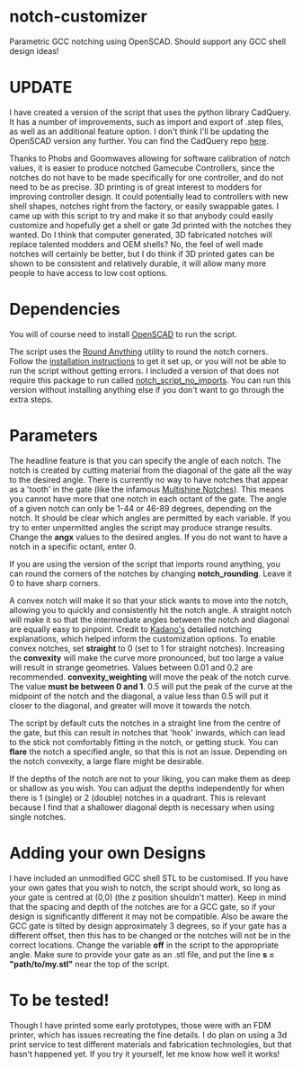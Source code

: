 # notch-customizer
Parametric GCC notching using OpenSCAD. Should support any GCC shell design ideas!

# UPDATE
I have created a version of the script that uses the python library CadQuery. It has a number of improvements, such as import and export of .step files, as well as an additional feature option. I don't think I'll be updating the OpenSCAD version any further. You can find the CadQuery repo [here](https://github.com/SeamusIngram/notch-customizer-cq).

Thanks to Phobs and Goomwaves allowing for software calibration of notch values, it is easier to produce notched Gamecube Controllers, since the notches do not have to be made specifically for one controller, and do not need to be as precise. 3D printing is of great interest to modders for improving controller design. It could potentially lead to controllers with new shell shapes, notches right from the factory, or easily swappable gates. I came up with this script to try and make it so that anybody could easily customize and hopefully get a shell or gate 3d printed with the notches they wanted. Do I think that computer generated, 3D fabricated notches will replace talented modders and OEM shells? No, the feel of well made notches will certainly be better, but I do think if 3D printed gates can be shown to be consistent and relatively durable, it will allow many more people to have access to low cost options.

# Dependencies
You will of course need to install [OpenSCAD](https://openscad.org/downloads.html) to run the script.

The script uses the [Round Anything](https://github.com/Irev-Dev/Round-Anything) utility to round the notch corners. Follow the [installation instructions](https://github.com/Irev-Dev/Round-Anything/discussions/21) to get it set up, or you will not be able to run the script without getting errors. I included a version of that does not require this package to run called [notch_script_no_imports](https://github.com/SeamusIngram/notch-customizer/blob/main/notch_script_no_imports.scad). You can run this version without installing anything else if you don't want to go through the extra steps.

# Parameters
The headline feature is that you can specify the angle of each notch. The notch is created by cutting material from the diagonal of the gate all the way to the desired angle. There is currently no way to have notches that appear as a 'tooth' in the gate (like the infamous [Multishine Notches](https://multishine.tech/collections/wp-content/uploads/2022/01/full-notches-smash-ultimate-gamecube.png)). This means you cannot have more that one notch in each octant of the gate. The angle of a given notch can only be 1-44 or 46-89 degrees, depending on the notch. It should be clear which angles are permitted by each variable. If you try to enter unpermitted angles the script may produce strange results. Change the **angx** values to the desired angles. If you do not want to have a notch in a specific octant, enter 0.

If you are using the version of the script that imports round anything, you can round the corners of the notches by changing **notch_rounding**. Leave it 0 to have sharp corners.

A convex notch will make it so that your stick wants to move into the notch, allowing you to quickly and consistently hit the notch angle. A straight notch will make it so that the intermediate angles between the notch and diagonal are equally easy to pinpoint. Credit to [Kadano's](http://kadano.net/SSBM/GCC/) detailed notching explanations, which helped inform the customization options. To enable convex notches, set **straight** to 0 (set to 1 for straight notches). Increasing the **convexity** will make the curve more pronounced, but too large a value will result in strange geometries. Values between 0.01 and 0.2 are recommended. **convexity_weighting** will move the peak of the notch curve. The value **must be between 0 and 1**. 0.5 will put the peak of the curve at the midpoint of the notch and the diagonal, a value less than 0.5 will put it closer to the diagonal, and greater will move it towards the notch.

The script by default cuts the notches in a straight line from the centre of the gate, but this can result in  notches that 'hook' inwards, which can lead to the stick not comfortably fitting in the notch, or getting stuck. You can **flare** the notch a specified angle, so that this is not an issue. Depending on the notch convexity, a large flare might be desirable.

If the depths of the notch are not to your liking, you can make them as deep or shallow as you wish. You can adjust the depths independently for when there is 1 (single) or 2 (double) notches in a quadrant. This is relevant because I find that a shallower diagonal depth is necessary when using single notches.

# Adding your own Designs
I have included an unmodified GCC shell STL to be customised. If you have your own gates that you wish to notch, the script should work, so long as your gate is centred at (0,0) (the z position shouldn't matter). Keep in mind that the spacing and depth of the notches are for a GCC gate, so if your design is significantly different it may not be compatible. Also be aware the GCC gate is tilted by design approximately 3 degrees, so if your gate has a different offset, then this has to be changed or the notches will not be in the correct locations. Change the variable **off** in the script to the appropriate angle. Make sure to provide your gate as an .stl file, and put the line **s = "path/to/my.stl"** near the top of the script.

# To be tested!
Though I have printed some early prototypes, those were with an FDM printer, which has issues recreating the fine details. I do plan on using a 3d print service to test different materials and fabrication technologies, but that hasn't happened yet. If you try it yourself, let me know how well it works!
